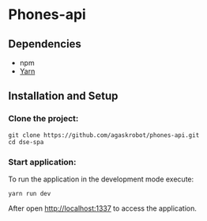 # Phones-api

## Dependencies

- npm 
- [Yarn](https://yarnpkg.com/)

## Installation and Setup

### Clone the project:

    git clone https://github.com/agaskrobot/phones-api.git
    cd dse-spa

### Start application:

To run the application in the development mode execute:

    yarn run dev

After open [http://localhost:1337](http://localhost:1337) to access the application.
